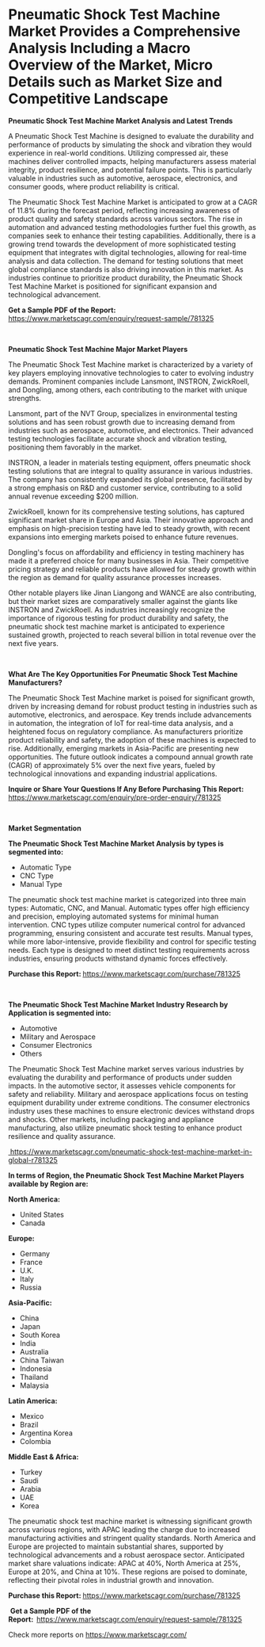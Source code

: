 <p><h1>Pneumatic Shock Test Machine Market Provides a Comprehensive Analysis Including a Macro Overview of the Market, Micro Details such as Market Size and Competitive Landscape</h1></p><p><strong>Pneumatic Shock Test Machine Market Analysis and Latest Trends</strong></p>
<p><p>A Pneumatic Shock Test Machine is designed to evaluate the durability and performance of products by simulating the shock and vibration they would experience in real-world conditions. Utilizing compressed air, these machines deliver controlled impacts, helping manufacturers assess material integrity, product resilience, and potential failure points. This is particularly valuable in industries such as automotive, aerospace, electronics, and consumer goods, where product reliability is critical.</p><p>The Pneumatic Shock Test Machine Market is anticipated to grow at a CAGR of 11.8% during the forecast period, reflecting increasing awareness of product quality and safety standards across various sectors. The rise in automation and advanced testing methodologies further fuel this growth, as companies seek to enhance their testing capabilities. Additionally, there is a growing trend towards the development of more sophisticated testing equipment that integrates with digital technologies, allowing for real-time analysis and data collection. The demand for testing solutions that meet global compliance standards is also driving innovation in this market. As industries continue to prioritize product durability, the Pneumatic Shock Test Machine Market is positioned for significant expansion and technological advancement.</p></p>
<p><strong>Get a Sample PDF of the Report:&nbsp;</strong> <a href="https://www.marketscagr.com/enquiry/request-sample/781325?utm_campaign=2208&utm_medium=2&utm_source=Github&utm_content=ia&utm_term=19022025&utm_id=pneumatic-shock-test-machine">https://www.marketscagr.com/enquiry/request-sample/781325</a></p>
<p>&nbsp;</p>
<p><strong>Pneumatic Shock Test Machine Major Market Players</strong></p>
<p><p>The Pneumatic Shock Test Machine market is characterized by a variety of key players employing innovative technologies to cater to evolving industry demands. Prominent companies include Lansmont, INSTRON, ZwickRoell, and Dongling, among others, each contributing to the market with unique strengths.</p><p>Lansmont, part of the NVT Group, specializes in environmental testing solutions and has seen robust growth due to increasing demand from industries such as aerospace, automotive, and electronics. Their advanced testing technologies facilitate accurate shock and vibration testing, positioning them favorably in the market.</p><p>INSTRON, a leader in materials testing equipment, offers pneumatic shock testing solutions that are integral to quality assurance in various industries. The company has consistently expanded its global presence, facilitated by a strong emphasis on R&D and customer service, contributing to a solid annual revenue exceeding $200 million.</p><p>ZwickRoell, known for its comprehensive testing solutions, has captured significant market share in Europe and Asia. Their innovative approach and emphasis on high-precision testing have led to steady growth, with recent expansions into emerging markets poised to enhance future revenues.</p><p>Dongling's focus on affordability and efficiency in testing machinery has made it a preferred choice for many businesses in Asia. Their competitive pricing strategy and reliable products have allowed for steady growth within the region as demand for quality assurance processes increases.</p><p>Other notable players like Jinan Liangong and WANCE are also contributing, but their market sizes are comparatively smaller against the giants like INSTRON and ZwickRoell. As industries increasingly recognize the importance of rigorous testing for product durability and safety, the pneumatic shock test machine market is anticipated to experience sustained growth, projected to reach several billion in total revenue over the next five years.</p></p>
<p>&nbsp;</p>
<p><strong>What Are The Key Opportunities For Pneumatic Shock Test Machine Manufacturers?</strong></p>
<p><p>The Pneumatic Shock Test Machine market is poised for significant growth, driven by increasing demand for robust product testing in industries such as automotive, electronics, and aerospace. Key trends include advancements in automation, the integration of IoT for real-time data analysis, and a heightened focus on regulatory compliance. As manufacturers prioritize product reliability and safety, the adoption of these machines is expected to rise. Additionally, emerging markets in Asia-Pacific are presenting new opportunities. The future outlook indicates a compound annual growth rate (CAGR) of approximately 5% over the next five years, fueled by technological innovations and expanding industrial applications.</p></p>
<p><strong>Inquire or Share Your Questions If Any Before Purchasing This Report:</strong> <a href="https://www.marketscagr.com/enquiry/pre-order-enquiry/781325?utm_campaign=2208&utm_medium=2&utm_source=Github&utm_content=ia&utm_term=19022025&utm_id=pneumatic-shock-test-machine">https://www.marketscagr.com/enquiry/pre-order-enquiry/781325</a></p>
<p>&nbsp;</p>
<p><strong>Market Segmentation</strong></p>
<p><strong>The Pneumatic Shock Test Machine Market Analysis by types is segmented into:</strong></p>
<p><ul><li>Automatic Type</li><li>CNC Type</li><li>Manual Type</li></ul></p>
<p><p>The pneumatic shock test machine market is categorized into three main types: Automatic, CNC, and Manual. Automatic types offer high efficiency and precision, employing automated systems for minimal human intervention. CNC types utilize computer numerical control for advanced programming, ensuring consistent and accurate test results. Manual types, while more labor-intensive, provide flexibility and control for specific testing needs. Each type is designed to meet distinct testing requirements across industries, ensuring products withstand dynamic forces effectively.</p></p>
<p><strong>Purchase this Report:&nbsp;</strong><a href="https://www.marketscagr.com/purchase/781325?utm_campaign=2208&utm_medium=2&utm_source=Github&utm_content=ia&utm_term=19022025&utm_id=pneumatic-shock-test-machine">https://www.marketscagr.com/purchase/781325</a></p>
<p>&nbsp;</p>
<p><strong>The Pneumatic Shock Test Machine Market Industry Research by Application is segmented into:</strong></p>
<p><ul><li>Automotive</li><li>Military and Aerospace</li><li>Consumer Electronics</li><li>Others</li></ul></p>
<p><p>The Pneumatic Shock Test Machine market serves various industries by evaluating the durability and performance of products under sudden impacts. In the automotive sector, it assesses vehicle components for safety and reliability. Military and aerospace applications focus on testing equipment durability under extreme conditions. The consumer electronics industry uses these machines to ensure electronic devices withstand drops and shocks. Other markets, including packaging and appliance manufacturing, also utilize pneumatic shock testing to enhance product resilience and quality assurance.</p></p>
<p><a href="https://www.marketscagr.com/pneumatic-shock-test-machine-market-in-global-r781325?utm_campaign=2208&utm_medium=2&utm_source=Github&utm_content=ia&utm_term=19022025&utm_id=pneumatic-shock-test-machine">&nbsp;https://www.marketscagr.com/pneumatic-shock-test-machine-market-in-global-r781325</a></p>
<p><strong>In terms of Region, the Pneumatic Shock Test Machine Market Players available by Region are:</strong></p>
<p>
    <p> <strong> North America: </strong>
        <ul>
            <li>United States</li>
            <li>Canada</li>
        </ul>
        </p> 
    <p> <strong> Europe: </strong>
        <ul>
            <li>Germany</li>
            <li>France</li>
            <li>U.K.</li>
            <li>Italy</li>
            <li>Russia</li>
        </ul>
        </p> 
    <p> <strong> Asia-Pacific: </strong>
        <ul>
            <li>China</li>
            <li>Japan</li>
            <li>South Korea</li>
            <li>India</li>
            <li>Australia</li>
            <li>China Taiwan</li>
            <li>Indonesia</li>
            <li>Thailand</li>
            <li>Malaysia</li>
        </ul>
        </p> 
    <p> <strong> Latin America: </strong>
        <ul>
            <li>Mexico</li>
            <li>Brazil</li>
            <li>Argentina Korea</li>
            <li>Colombia</li>
        </ul>
        </p> 
    <p> <strong> Middle East & Africa: </strong>
        <ul>
            <li>Turkey</li>
            <li>Saudi</li>
            <li>Arabia</li>
            <li>UAE</li>
            <li>Korea</li>
        </ul>
    </p>
    </p>
<p><p>The pneumatic shock test machine market is witnessing significant growth across various regions, with APAC leading the charge due to increased manufacturing activities and stringent quality standards. North America and Europe are projected to maintain substantial shares, supported by technological advancements and a robust aerospace sector. Anticipated market share valuations indicate: APAC at 40%, North America at 25%, Europe at 20%, and China at 10%. These regions are poised to dominate, reflecting their pivotal roles in industrial growth and innovation.</p></p>
<p><strong>Purchase this Report: </strong><a href="https://www.marketscagr.com/purchase/781325?utm_campaign=2208&utm_medium=2&utm_source=Github&utm_content=ia&utm_term=19022025&utm_id=pneumatic-shock-test-machine">https://www.marketscagr.com/purchase/781325</a></p>
<p>&nbsp;<strong>Get a Sample PDF of the Report:&nbsp;&nbsp;</strong><a href="https://www.marketscagr.com/enquiry/request-sample/781325?utm_campaign=2208&utm_medium=2&utm_source=Github&utm_content=ia&utm_term=19022025&utm_id=pneumatic-shock-test-machine">https://www.marketscagr.com/enquiry/request-sample/781325</a></p>
<p><strong></strong></p>
<p>Check more reports on <a href="https://www.marketscagr.com/?utm_campaign=2208&utm_medium=2&utm_source=Github&utm_content=ia&utm_term=19022025&utm_id=pneumatic-shock-test-machine">https://www.marketscagr.com/</a></p>